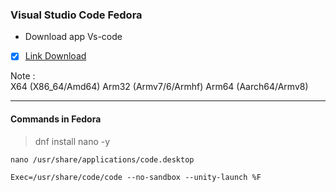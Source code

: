 ### Visual Studio Code Fedora

* Download app Vs-code
- [x] [Link Download](https://code.visualstudio.com/download)

Note :</br>
X64 (X86_64/Amd64)
Arm32 (Armv7/6/Armhf)
Arm64 (Aarch64/Armv8)

---
#### Commands in Fedora
> dnf install nano -y

```
nano /usr/share/applications/code.desktop
```

```
Exec=/usr/share/code/code --no-sandbox --unity-launch %F
```

